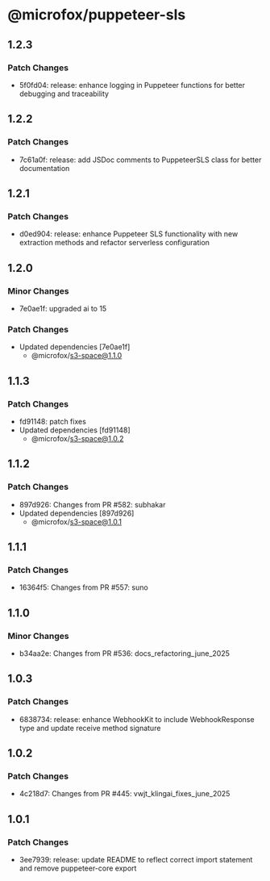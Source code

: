 # @microfox/puppeteer-sls

## 1.2.3

### Patch Changes

- 5f0fd04: release: enhance logging in Puppeteer functions for better debugging and traceability

## 1.2.2

### Patch Changes

- 7c61a0f: release: add JSDoc comments to PuppeteerSLS class for better documentation

## 1.2.1

### Patch Changes

- d0ed904: release: enhance Puppeteer SLS functionality with new extraction methods and refactor serverless configuration

## 1.2.0

### Minor Changes

- 7e0ae1f: upgraded ai to 15

### Patch Changes

- Updated dependencies [7e0ae1f]
  - @microfox/s3-space@1.1.0

## 1.1.3

### Patch Changes

- fd91148: patch fixes
- Updated dependencies [fd91148]
  - @microfox/s3-space@1.0.2

## 1.1.2

### Patch Changes

- 897d926: Changes from PR #582: subhakar
- Updated dependencies [897d926]
  - @microfox/s3-space@1.0.1

## 1.1.1

### Patch Changes

- 16364f5: Changes from PR #557: suno

## 1.1.0

### Minor Changes

- b34aa2e: Changes from PR #536: docs_refactoring_june_2025

## 1.0.3

### Patch Changes

- 6838734: release: enhance WebhookKit to include WebhookResponse type and update receive method signature

## 1.0.2

### Patch Changes

- 4c218d7: Changes from PR #445: vwjt_klingai_fixes_june_2025

## 1.0.1

### Patch Changes

- 3ee7939: release: update README to reflect correct import statement and remove puppeteer-core export

